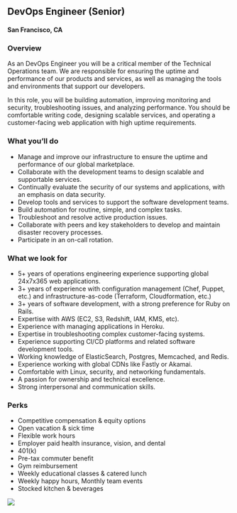 ## DevOps Engineer (Senior)
#### San Francisco, CA

### Overview
As an DevOps Engineer you will be a critical member of the Technical Operations team. We are responsible for ensuring the uptime and performance of our products and services, as well as managing the tools and environments that support our developers.

In this role, you will be building automation, improving monitoring and security, troubleshooting issues, and analyzing performance. You should be comfortable writing code, designing scalable services, and operating a customer-facing web application with high uptime requirements. 

### What you’ll do
+	Manage and improve our infrastructure to ensure the uptime and performance of our global marketplace.
+	Collaborate with the development teams to design scalable and supportable services.
+	Continually evaluate the security of our systems and applications, with an emphasis on data security.
+	Develop tools and services to support the software development teams.
+	Build automation for routine, simple, and complex tasks.
+	Troubleshoot and resolve active production issues.
+	Collaborate with peers and key stakeholders to develop and maintain disaster recovery processes.
+	Participate in an on-call rotation.

### What we look for
+	5+ years of operations engineering experience supporting global 24x7x365 web applications.
+	3+ years of experience with configuration management (Chef, Puppet, etc.) and infrastructure-as-code (Terraform, Cloudformation, etc.)
+	3+ years of software development, with a strong preference for Ruby on Rails.
+	Expertise with AWS (EC2, S3, Redshift, IAM, KMS, etc).
+	Experience with managing applications in Heroku.
+	Expertise in troubleshooting complex customer-facing systems.
+	Experience supporting CI/CD platforms and related software development tools.
+	Working knowledge of ElasticSearch, Postgres, Memcached, and Redis.
+	Experience working with global CDNs like Fastly or Akamai.
+	Comfortable with Linux, security, and networking fundamentals.
+	A passion for ownership and technical excellence.
+	Strong interpersonal and communication skills.

### Perks
+	Competitive compensation & equity options
+	Open vacation & sick time
+	Flexible work hours
+	Employer paid health insurance, vision, and dental
+	401(k)
+	Pre-tax commuter benefit
+	Gym reimbursement
+	Weekly educational classes & catered lunch
+	Weekly happy hours, Monthly team events
+	Stocked kitchen & beverages


[<img src='https://dabuttonfactory.com/button.png?t=Learn+More&f=Calibri-Bold&ts=24&tc=fff&hp=20&vp=8&c=5&bgt=unicolored&bgc=29aafe'>](https://letsrockit.co/job/sglyzwq-devops-engineer-senior)
